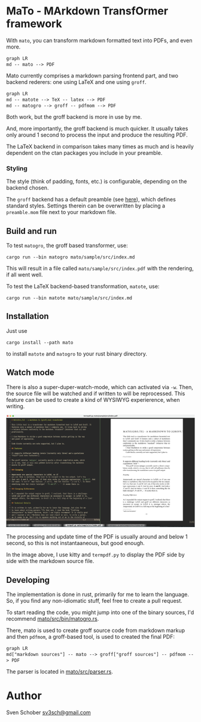 # MaTo - MArkdown TransfOrmer framework

With `mato`, you can transform markdown formatted text into PDFs, 
and even more.

```mermaid
graph LR
md -- mato --> PDF
```

Mato currently comprises a markdown parsing frontend part, 
and two backend rederers: one using LaTeX and one using `groff`.

```mermaid
graph LR
md -- matote --> TeX -- latex --> PDF
md -- matogro --> groff -- pdfmom --> PDF
```

Both work, but the groff backend is more in use by me. 

And, more
importantly, the groff backend is much quicker. It usually takes
only around 1 second to process the input and produce the resulting
PDF. 

The LaTeX backend in comparison takes many times as much and
is heavily dependent on the ctan packages you include in your
preamble.

### Styling

The style (think of padding, fonts, etc.) is configurable, depending
on the backend chosen. 

The `groff` backend has a default preamble
(see [here](mato/src/bin/default-preamble.mom)), which defines 
standard styles. Settings therein can be overwritten by placing a
`preamble.mom` file next to your markdown file.


## Build and run

To test `matogro`, the groff based transformer, use:

```
cargo run --bin matogro mato/sample/src/index.md
```

This will result in a file called `mato/sample/src/index.pdf` with the
rendering, if all went well.

To test the LaTeX backend-based transformation, `matote`, use:

```
cargo run --bin matote mato/sample/src/index.md
```

## Installation

Just use 

```
cargo install --path mato
```

to install `matote` and `matogro` to your rust binary directory.
 
## Watch mode

There is also a super-duper-watch-mode, which can activated via
`-w`. Then, the source file will be watched and if written to
will be reprocessed. This feature can be used to create a kind
of WYSIWYG experierence, when writing.

![WYSIWYG editing](doc/WYSIWYG-editing.png)

The processing and update time of the PDF is usually around and below 1 second, so this is not instantaaneous, but good enough.

In the image above, I use kitty and `termpdf.py` to display the
PDF side by side with the markdown source file.

## Developing

The implementation is done in rust, primarily for me to learn 
the language. So, if you find any non-idiomatic stuff, feel
free to create a pull request.

To start reading the code, you might jump into one of the 
binary sources, I'd recommend [mato/src/bin/matogro.rs](mato/src/bin/matogro.rs).

There, mato is used to create groff source code from markdown
markup and then `pdfmom`, a groff-based tool, is used to
created the final PDF:

```mermaid
graph LR
md["markdown sources"] -- mato --> groff["groff sources"] -- pdfmom --> PDF
```

The parser is located in [mato/src/parser.rs](mato/src/parser.rs).

# Author

Sven Schober <sv3sch@gmail.com>
